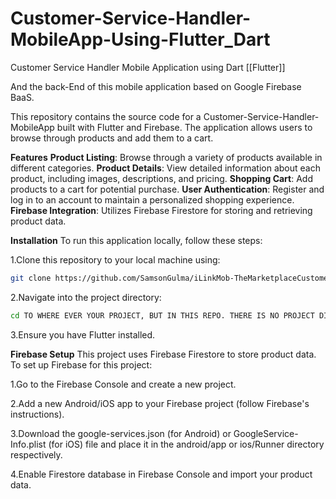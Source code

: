 # Customer-Service-Handler-MobileApp-Using-Flutter_Dart
Customer Service Handler Mobile Application using Dart [[Flutter]]

And the back-End of this mobile application based on Google Firebase BaaS.

This repository contains the source code for a Customer-Service-Handler-MobileApp built with Flutter and Firebase. The application allows users to browse through products and add them to a cart.

**Features**
**Product Listing**: Browse through a variety of products available in different categories.
**Product Details**: View detailed information about each product, including images, descriptions, and pricing.
**Shopping Cart**: Add products to a cart for potential purchase.
**User Authentication**: Register and log in to an account to maintain a personalized shopping experience.
**Firebase Integration**: Utilizes Firebase Firestore for storing and retrieving product data.

**Installation**
To run this application locally, follow these steps:

1.Clone this repository to your local machine using:

```bash
git clone https://github.com/SamsonGulma/iLinkMob-TheMarketplaceCustomerServiceHandling-MobileApp/
```

2.Navigate into the project directory:

```bash
cd TO WHERE EVER YOUR PROJECT, BUT IN THIS REPO. THERE IS NO PROJECT DIR.
```
3.Ensure you have Flutter installed.

**Firebase Setup**
This project uses Firebase Firestore to store product data. To set up Firebase for this project:

1.Go to the Firebase Console and create a new project.

2.Add a new Android/iOS app to your Firebase project (follow Firebase's instructions).

3.Download the google-services.json (for Android) or GoogleService-Info.plist (for iOS) file and place it in the android/app or ios/Runner directory respectively.

4.Enable Firestore database in Firebase Console and import your product data.




